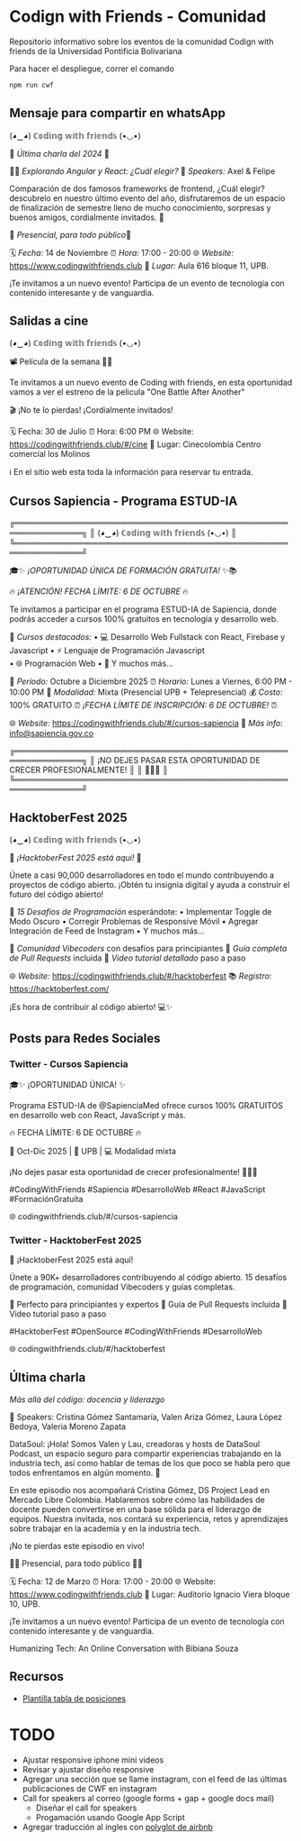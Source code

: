 # Codign with Friends - Comunidad

Repositorio informativo sobre los eventos de la comunidad Codign with friends de la Universidad Pontificia Bolivariana

Para hacer el despliegue, correr el comando

```bash
npm run cwf
```

## Mensaje para compartir en whatsApp

(◕‿◕) ℂ𝕠𝕕𝕚𝕟𝕘 𝕨𝕚𝕥𝕙 𝕗𝕣𝕚𝕖𝕟𝕕𝕤 (•◡•)

🎄 *Última charla del 2024* 🦌

👨‍💻 *Explorando Angular y React: ¿Cuál elegir?*
🎤 *Speakers:* Axel & Felipe

Comparación de dos famosos frameworks de frontend, ¿Cuál elegir? descubrelo en nuestro último evento del año, disfrutaremos de un espacio de finalización de semestre lleno de mucho conocimiento, sorpresas y buenos amigos, cordialmente invitados. 🌟

🎅 *Presencial, para todo público*🤶

🗓️ *Fecha:* 14 de Noviembre
⏰ *Hora:* 17:00 - 20:00
🌐 *Website:* https://www.codingwithfriends.club
📍 *Lugar:* Aula 616 bloque 11, UPB.

¡Te invitamos a un nuevo evento! Participa de un evento de tecnología con contenido interesante y de vanguardia.

## Salidas a cine

(◕‿◕) ℂ𝕠𝕕𝕚𝕟𝕘 𝕨𝕚𝕥𝕙 𝕗𝕣𝕚𝕖𝕟𝕕𝕤 (•◡•)

📽️ Película de la semana 🎉🍿

Te invitamos a un nuevo evento de Coding with friends, en esta oportunidad vamos a ver el estreno de la pelicula "One Battle After Another"

🎬 ¡No te lo pierdas!
¡Cordialmente invitados!

🗓️ Fecha: 30 de Julio 
⏰ Hora: 6:00 PM
🌐 Website: https://codingwithfriends.club/#/cine
📍 Lugar: Cinecolombia Centro comercial los Molinos

ℹ️ En el sitio web esta toda la información para reservar tu entrada.

## Cursos Sapiencia - Programa ESTUD-IA

╔══════════════════════════════════════════════════════════════╗
║  (◕‿◕) ℂ𝕠𝕕𝕚𝕟𝕘 𝕨𝕚𝕥𝕙 𝕗𝕣𝕚𝕖𝕟𝕕𝕤 (•◡•)  ║
╚══════════════════════════════════════════════════════════════╝

🎓✨ *¡OPORTUNIDAD ÚNICA DE FORMACIÓN GRATUITA!* ✨📚

🔥 *¡ATENCIÓN! FECHA LÍMITE: 6 DE OCTUBRE* 🔥

Te invitamos a participar en el programa ESTUD-IA de Sapiencia, donde podrás acceder a cursos 100% gratuitos en tecnología y desarrollo web.

🚀 *Cursos destacados:*
• 💻 Desarrollo Web Fullstack con React, Firebase y Javascript
• ⚡ Lenguaje de Programación Javascript  
• 🌐 Programación Web
• 🎨 Y muchos más...

📅 *Período:* Octubre a Diciembre 2025
⏰ *Horario:* Lunes a Viernes, 6:00 PM - 10:00 PM
🏫 *Modalidad:* Mixta (Presencial UPB + Telepresencial)
💰 *Costo:* 100% GRATUITO
⏰ *¡FECHA LÍMITE DE INSCRIPCIÓN: 6 DE OCTUBRE!* ⏰

🌐 *Website:* https://codingwithfriends.club/#/cursos-sapiencia
📧 *Más info:* info@sapiencia.gov.co

╔══════════════════════════════════════════════════════════════╗
║  ¡NO DEJES PASAR ESTA OPORTUNIDAD DE CRECER PROFESIONALMENTE!  ║
║                           🎯💪🚀                              ║
╚══════════════════════════════════════════════════════════════╝

## HacktoberFest 2025

(◕‿◕) ℂ𝕠𝕕𝕚𝕟𝕘 𝕨𝕚𝕥𝕙 𝕗𝕣𝕚𝕖𝕟𝕕𝕤 (•◡•)

🎃 *¡HacktoberFest 2025 está aquí!* 🚀

Únete a casi 90,000 desarrolladores en todo el mundo contribuyendo a proyectos de código abierto. ¡Obtén tu insignia digital y ayuda a construir el futuro del código abierto!

🎯 *15 Desafíos de Programación* esperándote:
• Implementar Toggle de Modo Oscuro
• Corregir Problemas de Responsive Móvil
• Agregar Integración de Feed de Instagram
• Y muchos más...

🌟 *Comunidad Vibecoders* con desafíos para principiantes
📝 *Guía completa de Pull Requests* incluida
🎥 *Video tutorial detallado* paso a paso

🌐 *Website:* https://codingwithfriends.club/#/hacktoberfest
📚 *Registro:* https://hacktoberfest.com/

¡Es hora de contribuir al código abierto! 💻✨

## Posts para Redes Sociales

### Twitter - Cursos Sapiencia
🎓✨ ¡OPORTUNIDAD ÚNICA! ✨

Programa ESTUD-IA de @SapienciaMed ofrece cursos 100% GRATUITOS en desarrollo web con React, JavaScript y más.

🔥 FECHA LÍMITE: 6 DE OCTUBRE 🔥

📅 Oct-Dic 2025 | 🏫 UPB | 💻 Modalidad mixta

¡No dejes pasar esta oportunidad de crecer profesionalmente! 🎯💪🚀

#CodingWithFriends #Sapiencia #DesarrolloWeb #React #JavaScript #FormaciónGratuita

🌐 codingwithfriends.club/#/cursos-sapiencia

### Twitter - HacktoberFest 2025
🎃 ¡HacktoberFest 2025 está aquí! 

Únete a 90K+ desarrolladores contribuyendo al código abierto. 15 desafíos de programación, comunidad Vibecoders y guías completas.

🎯 Perfecto para principiantes y expertos
📝 Guía de Pull Requests incluida
🎥 Video tutorial paso a paso

#HacktoberFest #OpenSource #CodingWithFriends #DesarrolloWeb

🌐 codingwithfriends.club/#/hacktoberfest

## Última charla

*Más allá del código: docencia y liderazgo*

🎤 Speakers:  Cristina Gómez Santamaría, Valen Ariza Gómez, Laura López Bedoya, Valeria Moreno Zapata

DataSoul: ¡Hola! Somos Valen y Lau, creadoras y hosts de DataSoul Podcast, un espacio seguro para compartir experiencias trabajando en la industria tech, así como hablar de temas de los que poco se habla pero que todos enfrentamos en algún momento. 🌟

En este episodio nos acompañará Cristina Gómez, DS Project Lead en Mercado Libre Colombia. Hablaremos sobre cómo las habilidades de docente pueden convertirse en una base sólida para el liderazgo de equipos. Nuestra invitada, nos contará su experiencia, retos y aprendizajes sobre trabajar en la academia y en la industria tech.

¡No te pierdas este episodio en vivo!

👩‍💻 Presencial, para todo público 👨‍💻

🗓️ Fecha: 12 de Marzo 
⏰ Hora: 17:00 - 20:00 
🌐 Website: https://www.codingwithfriends.club 
📍 Lugar: Auditorio Ignacio Viera bloque 10, UPB.

¡Te invitamos a un nuevo evento! Participa de un evento de tecnología con contenido interesante y de vanguardia.

Humanizing Tech: An Online Conversation with Bibiana Souza

## Recursos

- [Plantilla tabla de posiciones](https://codepen.io/xaca/pen/jbYEJL)

# TODO

- Ajustar responsive iphone mini videos
- Revisar y ajustar diseño responsive
- Agregar una sección que se llame instagram, con el feed de las últimas publicaciones de CWF en instagram
- Call for speakers al correo (google forms + gap + google docs mail) 
    - Diseñar el call for speakers
    - Progamación usando Google App Script
- Agregar traducción al ingles con [polyglot de airbnb](https://airbnb.io/polyglot.js/)
